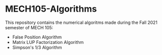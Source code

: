 # MECH105-Algorithms
This repository contains the numerical algoritms made during the Fall 2021 semester of MECH 105:
* False Position Algorithm
* Matrix LUP Factorization Algorithm
* Simpson's 1/3 Algorithm
